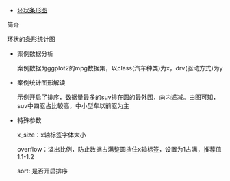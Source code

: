 - [环状条形图](/basic/circular-bar-plot)

简介

环状的条形统计图

- 案例数据分析

  案例数据为ggplot2的mpg数据集，以class(汽车种类)为x，drv(驱动方式)为y

- 案例统计图形解读

  示例开启了排序，数据量最多的suv排在圆的最外围，向内递减。由图可知，suv中四驱占比较高，中小型车以前驱为主

- 特殊参数

  x_size：x轴标签字体大小
  
  overflow：溢出比例，防止数据占满整圆挡住x轴标签，设置为1占满，推荐值1.1-1.2
  
  sort: 是否开启排序
  
  

